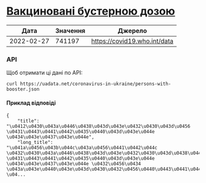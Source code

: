 # [Вакциновані бустерною дозою](https://uadata.net/coronavirus-in-ukraine/persons-with-booster)
| Дата | Значення | Джерело |
|---|---|---|
| 2022-02-27 | 741197 | https://covid19.who.int/data |
### API
Щоб отримати ці дані по API:
```
curl https://uadata.net/coronavirus-in-ukraine/persons-with-booster.json
```
#### Приклад відповіді 
```
{
    "title": "\u0412\u0430\u043a\u0446\u0438\u043d\u043e\u0432\u0430\u043d\u0456 \u0431\u0443\u0441\u0442\u0435\u0440\u043d\u043e\u044e \u0434\u043e\u0437\u043e\u044e",
    "long_title": "\u041a\u0456\u043b\u044c\u043a\u0456\u0441\u0442\u044c \u0432\u0430\u043a\u0446\u0438\u043d\u043e\u0432\u0430\u043d\u0438\u0445 \u0431\u0443\u0441\u0442\u0435\u0440\u043d\u043e\u044e \u0434\u043e\u0437\u043e\u044e \u0432\u0456\u0434 \u043a\u043e\u0440\u043e\u043d\u0430\u0432\u0456\u0440\u0443\u0441\u0443 \u04...
```